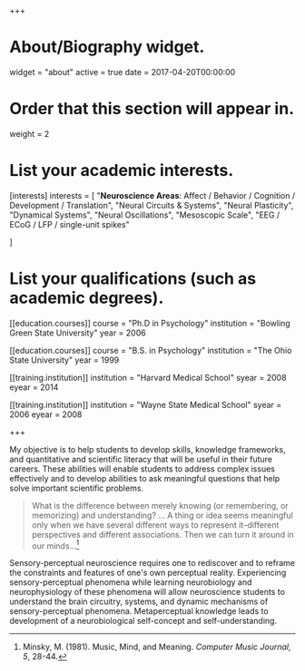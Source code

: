 +++
# About/Biography widget.
widget = "about"
active = true
date = 2017-04-20T00:00:00

# Order that this section will appear in.
weight = 2

# List your academic interests.
[interests]
  interests = [
    "**Neuroscience Areas**: Affect / Behavior / Cognition / Development / Translation",
    "Neural Circuits & Systems",
    "Neural Plasticity",
    "Dynamical Systems",
    "Neural Oscillations",
    "Mesoscopic Scale",
    "EEG / ECoG / LFP / single-unit spikes"
    
  ]

# List your qualifications (such as academic degrees).
[[education.courses]]
  course = "Ph.D in Psychology"
  institution = "Bowling Green State University"
  year = 2006

[[education.courses]]
  course = "B.S. in Psychology"
  institution = "The Ohio State University"
  year = 1999

[[training.institution]]
  institution = "Harvard Medical School"
  syear = 2008
  eyear = 2014

[[training.institution]]
  institution = "Wayne State Medical School"
  syear = 2006
  eyear = 2008


+++

My objective is to help students to develop skills, knowledge frameworks, and quantitative and scientific literacy that will be useful in their future careers. These abilities will enable students to address complex issues effectively and to develop abilities to ask meaningful questions that help solve important scientific problems.  

> What is the difference between merely knowing (or remembering, or memorizing) and understanding? … A thing or idea seems meaningful only when we have several different ways to represent it–different perspectives and different associations. Then we can turn it around in our minds...[^1]

Sensory-perceptual neuroscience requires one to rediscover and to reframe the constraints and features of one's own perceptual reality. Experiencing sensory-perceptual phenomena while learning neurobiology and neurophysiology of these phenomena will allow neuroscience students to understand the brain circuitry, systems, and dynamic mechanisms of sensory-perceptual phenomena. Metaperceptual knowledge leads to development of a neurobiological self-concept and self-understanding.  

[^1]: Minsky, M. (1981). Music, Mind, and Meaning. *Computer Music Journal, 5*, 28-44.





